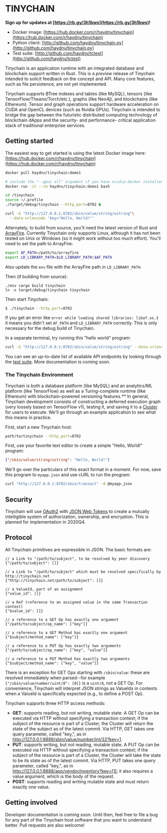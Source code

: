 # TINYCHAIN

**Sign up for updates at [https://rb.gy/3h1bws](https://rb.gy/3h1bws)!**

 - Docker image: [https://hub.docker.com/r/haydnv/tinychain](https://hub.docker.com/r/haydnv/tinychain)
 - Python client: [http://github.com/haydnv/tinychain.py](http://github.com/haydnv/tinychain.py)
 - Test suite: [http://github.com/haydnv/tctest](http://github.com/haydnv/tctest)

Tinychain is an application runtime with an integrated database and blockchain support written in
Rust. This is a *preview* release of Tinychain intended to solicit feedback on the concept and API.
Many core features, such as file persistence, are not yet implemented.

Tinychain supports BTree indexes and tables (like MySQL), tensors
(like TensorFlow/Theano/Torch/etc.), graphs (like Neo4j), and blockchains (like Ethereum). Tensor
and graph operations support hardware acceleration on CUDA and OpenCL devices (such as Nvidia GPUs).
Tinychain is intended to bridge the gap between the futuristic distributed computing technology of
blockchain dApps and the security- and performance- critical application stack of traditional
enterprise services.

## Getting started
The easiest way to get started is using the latest Docker image here:
[https://hub.docker.com/r/haydnv/tinychain](https://hub.docker.com/r/haydnv/tinychain)

```bash
docker pull haydnv/tinychain:demo1

# include the "--gpus all" argument if you have nvidia-docker installed
docker run -it --rm haydnv/tinychain:demo1 bash

cd /tinychain
source ~/.profile
./target/debug/tinychain --http_port=8702 &

curl -G "http://127.0.0.1:8702/sbin/value/string/ustring"\
  --data-urlencode 'key="Hello, World!"'
```

Alternately, to build from source, you'll need the latest version of Rust and
[ArrayFire](https://arrayfire.org/docs/using_on_linux.htm). Currently Tinychain only supports Linux,
although it has not been tested on Unix or Windows (so it might work without too much effort).
You'll need to set the path to ArrayFire:

```bash
export AF_PATH=/path/to/arrayfire
export LD_LIBRARY_PATH=$LD_LIBRARY_PATH:$AF_PATH
```

Also update the `env` file with the ArrayFire path in `LD_LIBRARY_PATH`.

Then (if building from source):

```
./env cargo build tinychain
ln -s target/debug/tinychain tinychain
```

Then start Tinychain:

```bash
$ ./tinychain --http_port=8702
```

If you get an error like `error while loading shared libraries: libaf.so.3` it means you
didn't set `AF_PATH` and `LD_LIBRARY_PATH` correctly. This is only necessary for the debug build
of Tinychain.

In a separate terminal, try running this "hello world" program:

```bash
curl -G "http://127.0.0.1:8702/sbin/value/string/ustring" --data-urlencode 'key="Hello, World!"'
```

You can see an up-to-date list of available API endpoints by looking through the
[test suite](http://github.com/haydnv/tctest). More documentation is coming soon.

### The Tinychain Environment

Tinychain is both a database platform (like MySQL) and an analytics/ML platform (like TensorFlow)
as well as a Turing-complete runtime (like Ethereum) with blockchain-powered versioning features.**
In general, Tinychain development consists of constructing a deferred execution graph (very
loosely based on TensorFlow v1), testing it, and saving it to a [Cluster](#cluster) for users to
execute. We'll go through an example application to see what this means in practice.

First, start a new Tinychain host:

```bash
path/to/tinychain --http_port=8702
```

First, use your favorite text editor to create a simple "Hello, World!" program:

```json
{"/sbin/value/string/ustring": "Hello, World!"}
```

We'll go over the particulars of this exact format in a moment. For now, save this program to
`myapp.json` and use cURL to run the program:

```bash
curl "http://127.0.0.1:8702/sbin/transact" -d @myapp.json
```


## Security

Tinychain will use [OAuth2](https://oauth.net/2/) with [JSON Web Tokens](https://oauth.net/2/jwt/)
to create a mutually intelligible system of authorization, ownership, and encryption. This is
planned for implementation in 2020Q4.

## Protocol

All Tinychain primitives are expressible in JSON. The basic formats are:

```
// a Link to "/path/to/subject", to be resolved by peer discovery
{"/path/to/subject": []}

// a Link to "/path/to/subject" which must be resolved specifically by http://tinychain.net 
{"http://tinychain.net/path/to/subject": []}

// a ValueId, part of an assignment
{"value_id": []}

// a Ref (reference to an assigned value in the same Transaction context)
{"$value_id": []}

// a reference to a GET Op has exactly one argument
{"/path/to/subject/op_name": ["key"]}

// a reference to a GET Method has exactly one argument
{"$subject/method_name": ["key"]}

// a reference to a PUT Op has exactly two arguments
{"/path/to/subject/op_name": ["key", "value"]}

// a reference to a PUT Method has exactly two arguments
{"$subject/method_name": ["key", "value"]}
```

There is an exception for GET Ops starting with `/sbin/value`: these are resolved immediately when
parsed--for example `{"/sbin/value/number/uint/8": [0]}` is a `uint/8`, not a GET Op. For
convenience, Tinychain will interpret JSON strings as ValueIds in contexts when a ValueId is
specifically expected (e.g., to define a POST Op).

Tinychain supports three HTTP access methods:

 * **GET**: supports reading, but not writing, mutable state. A GET Op can be executed via HTTP
without specifying a transaction context; if the subject of the resource is part of a Cluster, the
Cluster will return the state of the subject as of the latest commit. Via HTTP, GET takes one
query parameter, called "key,", as in http://127.0.0.1:8888/sbin/value/number/int/32?key=1.
 * **PUT**: supports writing, but not reading, mutable state. A PUT Op can be executed via HTTP
without specifying a transaction context; if the subject of the resource is part of a Cluster, the
Cluster will take the state to be its state as of the latest commit. Via HTTP, PUT takes one
query parameter, called "key,", as in http://127.0.0.1:8888/app/vendor/inventory?key=[1]; it also
requires a value argument, which is the body of the request.
 * **POST**: supports reading and writing mutable state and must return exactly one value.

## Getting involved
Developer documentation is coming soon. Until then, feel free to file a bug for any part
of the Tinychain host software that you want to understand better. Pull requests are also welcome!
